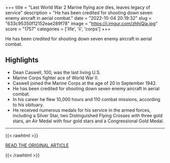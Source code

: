 +++
title = "Last World War 2 Marine flying ace dies, leaves legacy of service"
description = "He has been credited for shooting down seven enemy aircraft in aerial combat."
date = "2022-10-04 20:19:32"
slug = "633c95350f12152eae289f78"
image = "https://i.imgur.com/zhhjQia.jpg"
score = "1757"
categories = ['life', 'ii', 'corps']
+++

He has been credited for shooting down seven enemy aircraft in aerial combat.

## Highlights

- Dean Caswell, 100, was the last living U.S.
- Marine Corps fighter ace of World War II.
- Caswell joined the Marine Corps at the age of 20 in September 1942.
- He has been credited for shooting down seven enemy aircraft in aerial combat.
- In his career he flew 10,000 hours and 110 combat missions, according to his obituary.
- He received numerous medals for his service in the armed forces, including a Silver Star, two Distinguished Flying Crosses with three gold stars, an Air Medal with four gold stars and a Congressional Gold Medal.

---

{{< rawhtml >}}
  <p class="article-category">
    <a target="_blank" href="https://www.marinecorpstimes.com/veterans/2022/10/03/last-world-war-2-marine-flying-ace-dies-leaves-legacy-of-service/?utm_source=sailthru&amp;utm_medium=email&amp;utm_campaign=mil-ebb">READ THE ORIGINAL ARTICLE</a>
  </p>
{{< /rawhtml >}}
